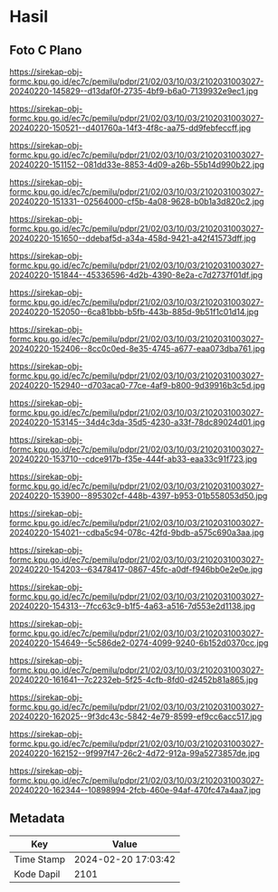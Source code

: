 # Hasil

## Foto C Plano

https://sirekap-obj-formc.kpu.go.id/ec7c/pemilu/pdpr/21/02/03/10/03/2102031003027-20240220-145829--d13daf0f-2735-4bf9-b6a0-7139932e9ec1.jpg

https://sirekap-obj-formc.kpu.go.id/ec7c/pemilu/pdpr/21/02/03/10/03/2102031003027-20240220-150521--d401760a-14f3-4f8c-aa75-dd9febfeccff.jpg

https://sirekap-obj-formc.kpu.go.id/ec7c/pemilu/pdpr/21/02/03/10/03/2102031003027-20240220-151152--081dd33e-8853-4d09-a26b-55b14d990b22.jpg

https://sirekap-obj-formc.kpu.go.id/ec7c/pemilu/pdpr/21/02/03/10/03/2102031003027-20240220-151331--02564000-cf5b-4a08-9628-b0b1a3d820c2.jpg

https://sirekap-obj-formc.kpu.go.id/ec7c/pemilu/pdpr/21/02/03/10/03/2102031003027-20240220-151650--ddebaf5d-a34a-458d-9421-a42f41573dff.jpg

https://sirekap-obj-formc.kpu.go.id/ec7c/pemilu/pdpr/21/02/03/10/03/2102031003027-20240220-151844--45336596-4d2b-4390-8e2a-c7d2737f01df.jpg

https://sirekap-obj-formc.kpu.go.id/ec7c/pemilu/pdpr/21/02/03/10/03/2102031003027-20240220-152050--6ca81bbb-b5fb-443b-885d-9b51f1c01d14.jpg

https://sirekap-obj-formc.kpu.go.id/ec7c/pemilu/pdpr/21/02/03/10/03/2102031003027-20240220-152406--8cc0c0ed-8e35-4745-a677-eaa073dba761.jpg

https://sirekap-obj-formc.kpu.go.id/ec7c/pemilu/pdpr/21/02/03/10/03/2102031003027-20240220-152940--d703aca0-77ce-4af9-b800-9d39916b3c5d.jpg

https://sirekap-obj-formc.kpu.go.id/ec7c/pemilu/pdpr/21/02/03/10/03/2102031003027-20240220-153145--34d4c3da-35d5-4230-a33f-78dc89024d01.jpg

https://sirekap-obj-formc.kpu.go.id/ec7c/pemilu/pdpr/21/02/03/10/03/2102031003027-20240220-153710--cdce917b-f35e-444f-ab33-eaa33c91f723.jpg

https://sirekap-obj-formc.kpu.go.id/ec7c/pemilu/pdpr/21/02/03/10/03/2102031003027-20240220-153900--895302cf-448b-4397-b953-01b558053d50.jpg

https://sirekap-obj-formc.kpu.go.id/ec7c/pemilu/pdpr/21/02/03/10/03/2102031003027-20240220-154021--cdba5c94-078c-42fd-9bdb-a575c690a3aa.jpg

https://sirekap-obj-formc.kpu.go.id/ec7c/pemilu/pdpr/21/02/03/10/03/2102031003027-20240220-154203--63478417-0867-45fc-a0df-f946bb0e2e0e.jpg

https://sirekap-obj-formc.kpu.go.id/ec7c/pemilu/pdpr/21/02/03/10/03/2102031003027-20240220-154313--7fcc63c9-b1f5-4a63-a516-7d553e2d1138.jpg

https://sirekap-obj-formc.kpu.go.id/ec7c/pemilu/pdpr/21/02/03/10/03/2102031003027-20240220-154649--5c586de2-0274-4099-9240-6b152d0370cc.jpg

https://sirekap-obj-formc.kpu.go.id/ec7c/pemilu/pdpr/21/02/03/10/03/2102031003027-20240220-161641--7c2232eb-5f25-4cfb-8fd0-d2452b81a865.jpg

https://sirekap-obj-formc.kpu.go.id/ec7c/pemilu/pdpr/21/02/03/10/03/2102031003027-20240220-162025--9f3dc43c-5842-4e79-8599-ef9cc6acc517.jpg

https://sirekap-obj-formc.kpu.go.id/ec7c/pemilu/pdpr/21/02/03/10/03/2102031003027-20240220-162152--9f997f47-26c2-4d72-912a-99a5273857de.jpg

https://sirekap-obj-formc.kpu.go.id/ec7c/pemilu/pdpr/21/02/03/10/03/2102031003027-20240220-162344--10898994-2fcb-460e-94af-470fc47a4aa7.jpg


## Metadata

| Key        | Value               |
| ---------- | ------------------- |
| Time Stamp | 2024-02-20 17:03:42 |
| Kode Dapil | 2101                |



